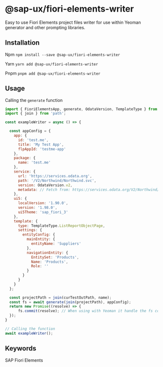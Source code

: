 # @sap-ux/fiori-elements-writer

Easy to use Fiori Elements project files writer for use within Yeoman generator and other prompting libraries. 


## Installation
Npm
`npm install --save @sap-ux/fiori-elements-writer`

Yarn
`yarn add @sap-ux/fiori-elements-writer`

Pnpm
`pnpm add @sap-ux/fiori-elements-writer`

## Usage


Calling the `generate` function
```javascript
import { FioriElementsApp, generate, OdataVersion, TemplateType } from '@sap-ux/fiori-elements-writer'
import { join } from 'path';

const exampleWriter = async () => {

  const appConfig = {
    app: {
      id: 'test.me',
      title: 'My Test App',
      flpAppId: 'testme-app'
    },
    package: {
      name: 'test.me'
    },
    service: {
      url: 'https://services.odata.org',
      path: '/V2/Northwind/Northwind.svc',
      version: OdataVersion.v2,
      metadata: // Fetch from: https://services.odata.org/V2/Northwind/Northwind.svc$metadata
    },
    ui5: {
      localVersion: '1.90.0',
      version: '1.98.0',
      ui5Theme: 'sap_fiori_3'
    },
    template: {
      type: TemplateType.ListReportObjectPage,
      settings: {
        entityConfig: {
          mainEntity: {
            entityName: 'Suppliers'
          },
          navigationEntity: {
            EntitySet: 'Products',
            Name: 'Products',
            Role: ''
          }
        }
      }
    }
  };

  const projectPath = join(curTestOutPath, name);
  const fs = await generate(join(projectPath), appConfig);
  return new Promise((resolve) => {
      fs.commit(resolve); // When using with Yeoman it handle the fs commit.
  });
}

// Calling the function
await exampleWriter();

```

## Keywords
SAP Fiori Elements
